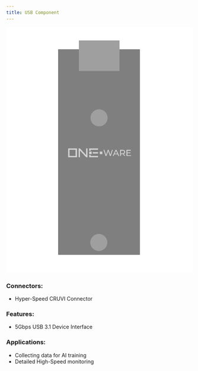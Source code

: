 ```yaml
---
title: USB Component
---
```




![USB Component](img/Component_USB.png)

### Connectors:
-	Hyper-Speed CRUVI Connector

### Features: 
-	5Gbps USB 3.1 Device Interface

### Applications: 
-	Collecting data for AI training
-	Detailed High-Speed monitoring

